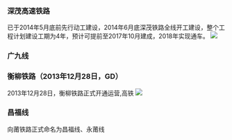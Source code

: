 ### 深茂高速铁路
已于2014年5月底前先行动工建设，2014年6月底深茂铁路全线开工建设，整个工程计划建设工期为4年，预计可提前至2017年10月建成，2018年实现通车。
![](../img/深茂高速铁路.jpg)
### 广九线
### 衡柳铁路（2013年12月28日，GD）
2013年12月28日，衡柳铁路正式开通运营,高铁
![](../img/衡柳铁路.jpg)
### 昌福线
向莆铁路正式命名为昌福线、永莆线
